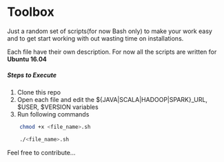 # Toolbox

Just a random set of scripts(for now Bash only) to make your work easy and to get start working with out wasting time on installations.

Each file have their own description. For now all the scripts are written for **Ubuntu 16.04**

##### Steps to Execute
1. Clone this repo
2. Open each file and edit the ${JAVA|SCALA|HADOOP|SPARK}_URL, $USER, $VERSION variables
3. Run following commands
```Bash
    chmod +x <file_name>.sh
```
```Bash
    ./<file_name>.sh
```

Feel free to contribute...

